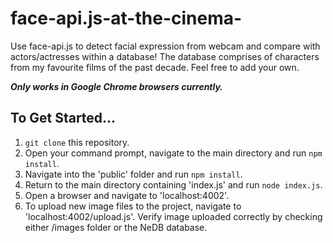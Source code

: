 # face-api.js-at-the-cinema-

Use face-api.js to detect facial expression from webcam and compare with actors/actresses within a database! The database comprises of characters from my favourite films of the past decade. Feel free to add your own.

***Only works in Google Chrome browsers currently.***

## To Get Started...

1. `git clone` this repository.
2. Open your command prompt, navigate to the main directory and run `npm install`. 
3. Navigate into the 'public' folder and run `npm install`.
4. Return to the main directory containing 'index.js' and run `node index.js`.
5. Open a browser and navigate to 'localhost:4002'.
6. To upload new image files to the project, navigate to 'localhost:4002/upload.js'. Verify image uploaded correctly by checking either /images folder or the NeDB database. 
